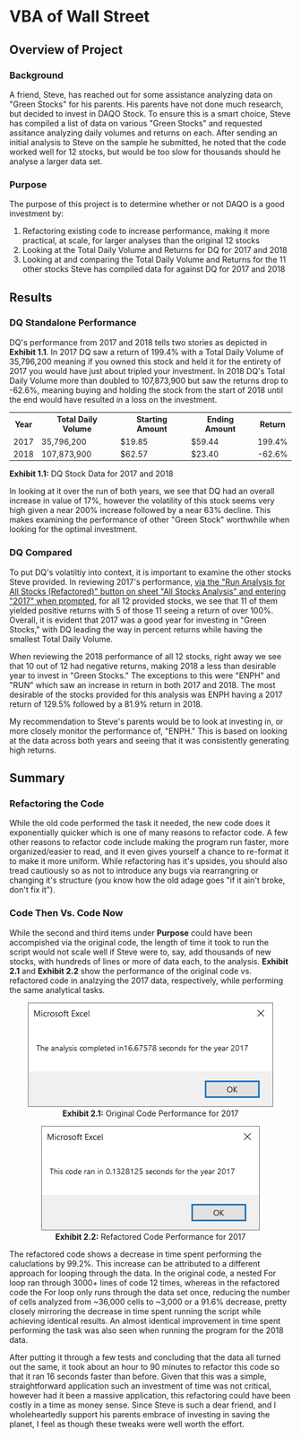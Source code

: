 <h1>VBA of Wall Street</h1>

<h2>Overview of Project</h2>

<h3>Background</h3>

  <p>
  A friend, Steve, has reached out for some assistance analyzing data on "Green Stocks" for his parents.  His parents have not done much research, but decided to invest in DAQO Stock.  To ensure this is a smart choice, Steve has compiled a list of data on various "Green Stocks" and requested assitance analyzing daily volumes and returns on each. After sending an initial analysis to Steve on the sample he submitted, he noted that the code worked well for 12 stocks, but would be too slow for thousands should he analyse a larger data set.
  </p>

<h3>Purpose</h3>

  <p>
  The purpose of this project is to determine whether or not DAQO is a good investment by:
    <ol>
      <li>Refactoring existing code to increase performance, making it more practical, at scale, for larger analyses than the original 12 stocks</li>
      <li>Looking at the Total Daily Volume and Returns for DQ for 2017 and 2018</li>
      <li>Looking at and comparing the Total Daily Volume and Returns for the 11 other stocks Steve has compiled data for against DQ for 2017 and 2018</li>
    </ol>
  </p>

<h2>Results</h2>

<h3>DQ Standalone Performance</h3>
  
  <p>DQ's performance from 2017 and 2018 tells two stories as depicted in <b>Exhibit 1.1</b>.  In 2017 DQ saw a return of 199.4% with a Total Daily Volume of 35,796,200 meaning if you owned this stock and held it for the entirety of 2017 you would have just about tripled your investment.  In 2018 DQ's Total Daily Volume more than doubled to 107,873,900 but saw the returns drop to -62.6%, meaning buying and holding the stock from the start of 2018 until the end would have resulted in a loss on the investment.
  </p>
  
  <p align="center">
  <table>
    <tr>
      <th>Year</th>
      <th>Total Daily Volume</th>
      <th>Starting Amount</th>
      <th>Ending Amount</th>
      <th>Return</th>
    </tr>
    <tr>
      <td>2017</td>
      <td>35,796,200</td>
      <td>$19.85</td>
      <td>$59.44</td>
      <td>199.4%</td>
    </tr>
    <tr>
      <td>2018</td>
      <td>107,873,900</td>
      <td>$62.57</td>
      <td>$23.40</td>
      <td>-62.6%</td>
    </tr>
  </table>
  <b>Exhibit 1.1:</b> DQ Stock Data for 2017 and 2018
  </p>
  
  <p>
  In looking at it over the run of both years, we see that DQ had an overall increase in value of 17%, however the volatility of this stock seems very high given a near 200% increase followed by a near 63% decline.  This makes examining the performance of other "Green Stock" worthwhile when looking for the optimal investment.
  </p>
  
<h3>DQ Compared</h3>
  
  <p>
  To put DQ's volatiltiy into context, it is important to examine the other stocks Steve provided.  In reviewing 2017's performance, <a href="https://github.com/tc9993/stock-analysis/blob/main/VBA_Challenge.xlsm" target="_blank">via the "Run Analysis for All Stocks (Refactored)" button on sheet "All Stocks Analysis" and entering "2017" when prompted</a>, for all 12 provided stocks, we see that 11 of them yielded positive returns with 5 of those 11 seeing a return of over 100%.  Overall, it is evident that 2017 was a good year for investing in "Green Stocks," with DQ leading the way in percent returns while having the smallest Total Daily Volume.
  </p>
  <p>
  When reviewing the 2018 performance of all 12 stocks, right away we see that 10 out of 12 had negative returns, making 2018 a less than desirable year to invest in "Green Stocks."  The exceptions to this were "ENPH" and "RUN" which saw an increase in return in both 2017 and 2018.  The most desirable of the stocks provided for this analysis was ENPH having a 2017 return of 129.5% followed by a 81.9% return in 2018.
  </p>
  <p>
  My recommendation to Steve's parents would be to look at investing in, or more closely monitor the performance of, "ENPH."  This is based on looking at the data across both years and seeing that it was consistently generating high returns.
  </p>

<h2>Summary</h2>

<h3>Refactoring the Code</h3>
  <p>
  While the old code performed the task it needed, the new code does it exponentially quicker which is one of many reasons to refactor code.  A few other reasons to refactor code include making the program run faster, more organized/easier to read, and it even gives yourself a chance to re-format it to make it more uniform.  While refactoring has it's upsides, you should also tread cautiously so as not to introduce any bugs via rearrangring or changing it's structure (you know how the old adage goes "if it ain't broke, don't fix it").
  </p>

<h3>Code Then Vs. Code Now</h3>
  <p>
  While the second and third items under <b>Purpose</b> could have been accompished via the original code, the length of time it took to run the script would not scale well if Steve were to, say, add thousands of new stocks, with hundreds of lines or more of data each, to the analysis.  <b>Exhibit 2.1</b> and <b>Exhibit 2.2</b> show the performance of the original code vs. refactored code in analzying the 2017 data, respectively, while performing the same analytical tasks.
  </p>
  <p align="center">
  <img src="https://github.com/tc9993/stock-analysis/blob/main/Resources/Original_Code_2017.png?raw=true" alt="Original Code Performance for 2017"><br>
  <b>Exhibit 2.1:</b> Original Code Performance for 2017
  </p>
  <p align = "center">
  <img src="https://github.com/tc9993/stock-analysis/blob/main/Resources/VBA_Challenge_2017.png?raw=true" alt="Refactored Code Performance for 2017"><br>
  <b>Exhibit 2.2:</b> Refactored Code Performance for 2017
  </p>
  <p>
  The refactored code shows a decrease in time spent performing the caluclations by 99.2%.  This increase can be attributed to a different approach for looping through the data.  In the original code, a nested For loop ran through 3000+ lines of code 12 times, whereas in the refactored code the For loop only runs through the data set once, reducing the number of cells analyzed from ~36,000 cells to ~3,000 or a 91.6% decrease, pretty closely mirroring the decrease in time spent running the script while achieving identical results.  An almost identical improvement in time spent performing the task was also seen when running the program for the 2018 data.
  </p>
  <p>
  After putting it through a few tests and concluding that the data all turned out the same, it took about an hour to 90 minutes to refactor this code so that it ran 16 seconds faster than before.  Given that this was a simple, straightforward application such an investment of time was not critical, however had it been a massive application, this refactoring could have been costly in a time as money sense. Since Steve is such a dear friend, and I wholeheartedly support his parents embrace of investing in saving the planet, I feel as though these tweaks were well worth the effort.
  </p>
